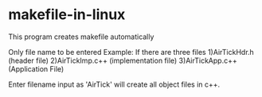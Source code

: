 # makefile-in-linux
This program creates makefile automatically

Only file name to be entered
Example:
If there are three files
  1)AirTickHdr.h  (header file)
  2)AirTickImp.c++  (implementation file)
  3)AirTickApp.c++  (Application File)
  
 Enter filename input as 'AirTick' will create all object files in c++.
